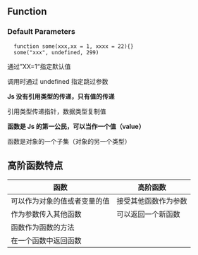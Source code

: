 ## Function

### Default Parameters

```
  function some(xxx,xx = 1, xxxx = 22){}
  some("xxx", undefined, 299)
```

通过”XX=1“指定默认值

调用时通过 undefined 指定跳过参数

**Js 没有引用类型的传递，只有值的传递**

引用类型传递指针，数据类型复制值

**函数是 Js 的第一公民，可以当作一个值（value）**

函数是对象的一个子集（对象的另一个类型）

## 高阶函数特点

| 函数                         | 高阶函数             |
| ---------------------------- | -------------------- |
| 可以作为对象的值或者变量的值 | 接受其他函数作为参数 |
| 作为参数传入其他函数         | 可以返回一个新函数   |
| 函数作为函数的方法           |                      |
| 在一个函数中返回函数         |                      |
